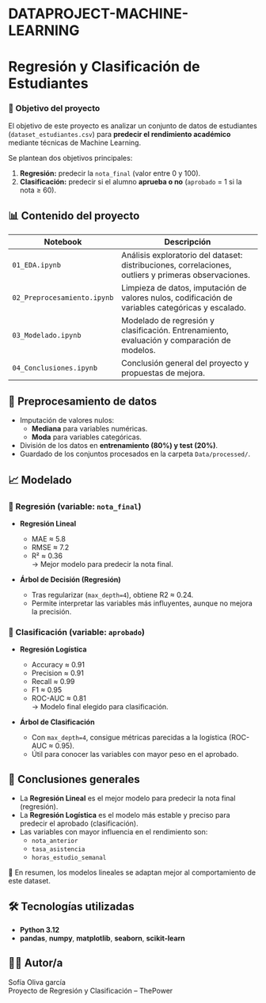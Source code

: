 # DATAPROJECT-MACHINE-LEARNING
# Regresión y Clasificación de Estudiantes

### 🎯 Objetivo del proyecto
El objetivo de este proyecto es analizar un conjunto de datos de estudiantes (`dataset_estudiantes.csv`) para **predecir el rendimiento académico** mediante técnicas de Machine Learning.

Se plantean dos objetivos principales:
1. **Regresión:** predecir la `nota_final` (valor entre 0 y 100).  
2. **Clasificación:** predecir si el alumno **aprueba o no** (`aprobado` = 1 si la nota ≥ 60).

## 📊 Contenido del proyecto

| Notebook | Descripción |
|-----------|-------------|
| `01_EDA.ipynb` | Análisis exploratorio del dataset: distribuciones, correlaciones, outliers y primeras observaciones. |
| `02_Preprocesamiento.ipynb` | Limpieza de datos, imputación de valores nulos, codificación de variables categóricas y escalado. |
| `03_Modelado.ipynb` | Modelado de regresión y clasificación. Entrenamiento, evaluación y comparación de modelos. |
| `04_Conclusiones.ipynb` | Conclusión general del proyecto y propuestas de mejora. |

## 🧹 Preprocesamiento de datos

- Imputación de valores nulos:
  - **Mediana** para variables numéricas.
  - **Moda** para variables categóricas.
- División de los datos en **entrenamiento (80%) y test (20%)**.
- Guardado de los conjuntos procesados en la carpeta `Data/processed/`.

## 📈 Modelado

### 🔹 Regresión (variable: `nota_final`)
- **Regresión Lineal**
  - MAE ≈ 5.8  
  - RMSE ≈ 7.2  
  - R² ≈ 0.36  
  → Mejor modelo para predecir la nota final.

- **Árbol de Decisión (Regresión)**
  - Tras regularizar (`max_depth=4`), obtiene R2 ≈ 0.24.  
  - Permite interpretar las variables más influyentes, aunque no mejora la precisión.

### 🔹 Clasificación (variable: `aprobado`)
- **Regresión Logística**
  - Accuracy ≈ 0.91  
  - Precision ≈ 0.91  
  - Recall ≈ 0.99  
  - F1 ≈ 0.95  
  - ROC-AUC ≈ 0.81  
  → Modelo final elegido para clasificación.

- **Árbol de Clasificación**
  - Con `max_depth=4`, consigue métricas parecidas a la logística (ROC-AUC ≈ 0.95).  
  - Útil para conocer las variables con mayor peso en el aprobado.

## 🧠 Conclusiones generales

- La **Regresión Lineal** es el mejor modelo para predecir la nota final (regresión).  
- La **Regresión Logística** es el modelo más estable y preciso para predecir el aprobado (clasificación).  
- Las variables con mayor influencia en el rendimiento son:
  - `nota_anterior`
  - `tasa_asistencia`
  - `horas_estudio_semanal`

📌 En resumen, los modelos lineales se adaptan mejor al comportamiento de este dataset.

## 🛠️ Tecnologías utilizadas
- **Python 3.12**  
- **pandas**, **numpy**, **matplotlib**, **seaborn**, **scikit-learn**

## 👩‍💻 Autor/a
Sofía Oliva garcía  
Proyecto de Regresión y Clasificación – ThePower  

